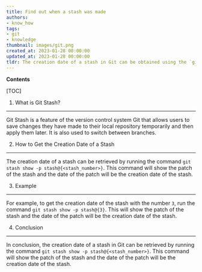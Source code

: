 ```yaml
---
title: Find out when a stash was made
authors:
- know_how
tags:
- git
- knowledge
thumbnail: images/git.png
created_at: 2023-01-28 00:00:00
updated_at: 2023-01-28 00:00:00
tldr: The creation date of a stash in Git can be obtained using the `git stash show -p` command.
---
```


**Contents**

[TOC]

1. What is Git Stash?
----------------
Git Stash is a feature of the version control system Git that allows users to save changes they have made to their local repository temporarily and then apply them later. It is also used to switch between branches.

2. How to Get the Creation Date of a Stash
----------------
The creation date of a stash can be retrieved by running the command `git stash show -p stash@{<stash_number>}`. This command will show the patch of the stash and the date of the patch will be the creation date of the stash.

3. Example
----------------
For example, to get the creation date of the stash with the number `3`, run the command `git stash show -p stash@{3}`. This will show the patch of the stash and the date of the patch will be the creation date of the stash.

4. Conclusion
----------------
In conclusion, the creation date of a stash in Git can be retrieved by running the command `git stash show -p stash@{<stash_number>}`. This command will show the patch of the stash and the date of the patch will be the creation date of the stash.
